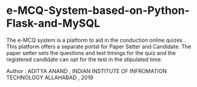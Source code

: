 # e-MCQ-System-based-on-Python-Flask-and-MySQL
The e-MCQ system is a platform to aid in the conduction online quizes . This platform offers a separate portal for Paper Setter and Candidate. The paper setter sets the questions and test timings for the quiz and the registered candidate can opt for the test in the stipulated time.


Author : ADITYA ANAND , INDIAN INSTITUTE OF INFROMATION TECHNOLOGY ALLAHABAD , 2019
